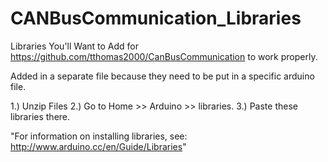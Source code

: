 # CANBusCommunication_Libraries
Libraries You'll Want to Add for https://github.com/tthomas2000/CanBusCommunication to work properly.

Added in a separate file because they need to be put in a specific arduino file.

1.) Unzip Files
2.) Go to Home >> Arduino >> libraries.
3.) Paste these libraries there.


"For information on installing libraries, see: http://www.arduino.cc/en/Guide/Libraries"
